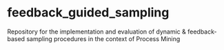 # feedback_guided_sampling
Repository for the implementation and evaluation of dynamic & feedback-based sampling procedures in the context of Process Mining
